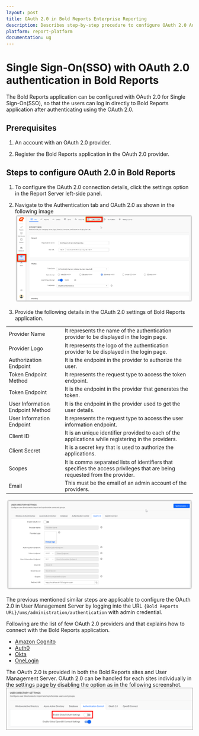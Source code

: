 ```yaml
---
layout: post
title: OAuth 2.0 in Bold Reports Enterprise Reporting
description: Describes step-by-step procedure to configure OAuth 2.0 Authentication so that the user can login to the Bold Reports application
platform: report-platform
documentation: ug
---
```


# Single Sign-On(SSO) with OAuth 2.0 authentication in Bold Reports

The Bold Reports application can be configured with OAuth 2.0 for Single Sign-On(SSO), so that the users can log in directly to Bold Reports application after authenticating using the OAuth 2.0.

## Prerequisites

1. An account with an OAuth 2.0 provider.

2. Register the Bold Reports application in the OAuth 2.0 provider.

## Steps to configure OAuth 2.0 in Bold Reports

1. To configure the OAuth 2.0 connection details, click the settings option in the Report Server left-side panel.

2. Navigate to the Authentication tab and OAuth 2.0 as shown in the following image
![Authentication](/static/assets/on-premise/images/authentication/single-sign-on/oauth/authentication-settings.png)

3. Provide the following details in the OAuth 2.0 settings of Bold Reports application.
<table>
<tr>
    <td>
        Provider Name
    </td>
    <td>
        It represents the name of the authentication provider to be displayed in the login page.
    </td>
</tr>
<tr>
    <td>
        Provider Logo
    </td>
    <td>
        It represents the logo of the authentication provider to be displayed in the login page.
    </td>
</tr>
<tr>
    <td>
        Authorization Endpoint
    </td>
    <td>
        It is the endpoint in the provider to authorize the user.
    </td>
</tr>
    <tr>
    <td>
        Token Endpoint Method
    </td>
    <td>
        It represents the request type to access the token endpoint.
    </td>
</tr>
</tr>
    <tr>
    <td>
        Token Endpoint
    </td>
    <td>
        It is the endpoint in the provider that generates the token.
    </td>
</tr>
</tr>
    <tr>
    <td>
        User Information Endpoint Method
    </td>
    <td>
        It is the endpoint in the provider used to get the user details.
    </td>
</tr>
</tr>
    <tr>
    <td>
        User Information Endpoint
    </td>
    <td>
        It represents the request type to access the user information endpoint.
    </td>
</tr>
</tr>
    <tr>
    <td>
        Client ID
    </td>
    <td>
        It is an unique identifier provided to each of the applications while registering in the providers.
    </td>
</tr>
</tr>
    <tr>
    <td>
        Client Secret
    </td>
    <td>
        It is a secret key that is used to authorize the applications.
    </td>
</tr>
</tr>
    <tr>
    <td>
        Scopes
    </td>
    <td>
        It is comma separated lists of identifiers that specifies the access privileges that are being requested from the provider.
    </td>
</tr>
</tr>
    <tr>
    <td>
        Email
    </td>
    <td>
        This must be the email of an admin account of the providers.
    </td>
</tr>
</table>

   ![Oauth Authentication](/static/assets/on-premise/images/authentication/single-sign-on/oauth/oauth-authentication.png)

The previous mentioned similar steps are applicable to configure the OAuth 2.0 in User Management Server by logging into the URL `{Bold Reports URL}/ums/administration/authentication` with admin credential.

Following are the list of few OAuth 2.0 providers and that explains how to connect with the Bold Reports application.

* [Amazon Cognito](/administrator-guide/authentication/single-sign-on/oauth-2.0/amazon-cognito/)
* [Auth0](/administrator-guide/authentication/single-sign-on/oauth-2.0/auth0/)
* [Okta](/administrator-guide/authentication/single-sign-on/oauth-2.0/okta/)
* [OneLogin](/administrator-guide/authentication/single-sign-on/oauth-2.0/onelogin/)

The OAuth 2.0 is provided in both the Bold Reports sites and User Management Server. OAuth 2.0 can be handled for each sites individually in the settings page by disabling the option as in the following screenshot.
![Oauth Group Setting](/static/assets/on-premise/images/authentication/single-sign-on/oauth/enableoauth.png)